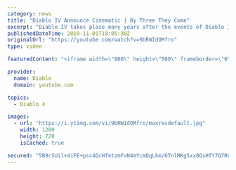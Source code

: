 ```yaml
---
category: news
title: "Diablo IV Announce Cinematic | By Three They Come"
excerpt: "Diablo IV takes place many years after the events of Diablo III, after millions have been slaughtered by the actions of the High Heavens and Burning Hells alike."
publishedDateTime: 2019-11-01T18:05:30Z
originalUrl: "https://youtube.com/watch?v=9bRWIdOMfro"
type: video

featuredContent: "<iframe width=\"800\" height=\"500\" frameborder=\"0\" src=\"https://www.youtube.com/embed/9bRWIdOMfro\" allow=\"accelerometer; autoplay; encrypted-media; gyroscope; picture-in-picture\" allowfullscreen></iframe>"

provider:
  name: Diablo
  domain: youtube.com

topics:
  - Diablo 4

images:
  - url: "https://i.ytimg.com/vi/9bRWIdOMfro/maxresdefault.jpg"
    width: 1280
    height: 720
    isCached: true

secured: "5B9cSUil+4iFE+psc4QcHfmtzmFxN4mYcmQqLkm/6TnlMKgSxx8QsHfY7Q7RCdRxElih25rptInsdpHhSH53jInnlBEQ2Kq4BkHXog1nn/tr23FHLPWu9GCU3XdLJ048EHVJ8janJd2NV1w9ScgLQxZ+zWXZt4m+/ABFN8iKYQHzTEPwrSW6tBee0e3Xus2NtkGclXZZWB+6Uf6TcGGnnKwkMl/h3+GO/zyl3V2DShWAcB2DjfNcr/uFT0U2gT1pLmPlLeEEkUvCaASQO2oIJwHFiyPcf4t51KALRAzZnZbySxyXDravXkI/Y2tnPaWd6is25tjI+mzZ+CzZetK5hjHMYWpIbCRSCeGudxn1JEc1lQyb3Vf6Xdsf0tSb+CtrZj73aVd0/fQj/9FbcKo5AkHMfM8ZXl+7nXSlpSc9K9BiaHj9fdg7LCsLQf79BP4F;hDd80OPrwJ1JFH9NHraXyg=="
---
```


